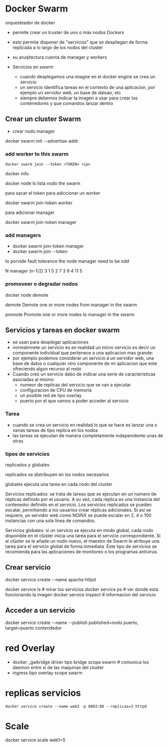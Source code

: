 # Docker Swarm

orquesteador de docker

- permite crear un lcuster de uno o más nodos Dockers
- esto permite disponer de "servicios" que se despliegan de forma replicada a lo largo de los nodos del cluster
- su aruqitectura cuenta de manager y workers

- Servicios en swarm
    - cuando desplegamos una imagne en el docker engine se crea un servicio
    - un servicio identifica tareas en el contexto de una aplicacion, por ejemplo un servidor web, un base de datsao, etc
    - siempre debemos indicar la imagen a usar para crear los contenedores y que comandos lanzar dentro

## Crear un cluster Swarm

- crear nodo manager

docker swarm init --advertise-addr <ip>

### add worker to this swarm
```
docker swarm join --token <TOKEN> <ip>
```


docker info

docker node ls lista nodo the swarm

para sacar el token para adiccionar un worker

docker swarm join-token worker

para adicionar manager

docker swarm join-token manager

### add managers

- docker swarm join-token manager
- docker swarm join --token <TOKEN> <ip>

to porvide fault tolerance the node manager need to be odd

N manager  (n-1/2)
3           1
5           2
7           3
9           4
11          5

###

### promoveer o degradar nodos

docker node demote <ID or HOSTNAME>

demote      Demote one or more nodes from manager in the swarm

promote     Promote one or more nodes to manager in the swarm

## Servicios y tareas en docker swarm

- se usan para desplegar aplicaciones
- normalmnete un servicio es en realidad un micro servicio es decir un componente individual que pertenece a una aplicacion mas grande:
- por ejemplo podemos considerar un servicio a un servidor web, una base de datos o cualquier otro componente de mi aplicacion que este ofreciendo algun recurso al resto
- Cuando creó un servicio debo de indicar una serie de caracteristicas asociadas al mismo:
    - numeor de replicas del servicio que se van a ejecutar
    - configuracion de CPU de memoria
    - un posible red de tipo overlay
    - puerto por el que vamos a poder acceder al servicio

### Tarea

- cuando se crea un servicio en realidad lo que se hace es lanzar una o varias tareas de tipo replica en los nodos
- las tareas se ejecutan de manera completamente indepenidente unas de otras

### tipos de servicios

replicados y globales

replicados se distribuyen en los nodos necesarios

globales ejecuta una tarea en cada nodo del cluster

Servicios replicados: se trata de tareas que se ejecutan en un número de réplicas definido por el usuario. A su vez, cada réplica es una instancia del contenedor definido en el servicio. Los servicios replicados se pueden escalar, permitiendo a los usuarios crear réplicas adicionales. Si así se requiere, un servidor web como NGINX se puede escalar en 2, 4 o 100 instancias con una sola línea de comandos.

Servicios globales: si un servicio se ejecuta en modo global, cada nodo disponible en el clúster inicia una tarea para el servicio correspondiente. Si al clúster se le añade un nodo nuevo, el maestro de Swarm le atribuye una tarea para el servicio global de forma inmediata. Este tipo de servicios se recomienda para las aplicaciones de monitoreo o los programas antivirus.

## Crear servicio

docker service create --name apache httpd

docker service ls # mirar los servicios
docker service ps <nombre servicio> # ver donde esta funcionando la imagen
docker service inspect <nombre servicio> # informacion del servicio

## Acceder a un servicio

docker service create --name <nombre servicio> --publish published=nodo puerto, target=puerto contendedor <image>

# red Overlay

- docker _gwbridge driver tipo bridge scope swarm # comunica los daemon entre si de las maquinas del cluster
- ingress tipo overlay scope swarm


# replicas servicios

```
docker service create --name web3 -p 8003:80 --replicas=3 httpd
```

# Scale 

docker service scale web1=5


